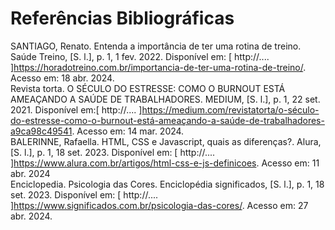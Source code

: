 
# Referências Bibliográficas

SANTIAGO, Renato. Entenda a importância de ter uma rotina de treino. Saúde Treino, [S. l.], p. 1, 1 fev. 2022. Disponível em: [ http://....   ]https://horadotreino.com.br/importancia-de-ter-uma-rotina-de-treino/. Acesso em: 18 abr. 2024. <br>
Revista torta. O SÉCULO DO ESTRESSE: COMO O BURNOUT ESTÁ AMEAÇANDO A SAÚDE DE TRABALHADORES. MEDIUM, [S. l.], p. 1, 22 set. 2021. Disponível em:[ http://....   ]https://medium.com/revistatorta/o-século-do-estresse-como-o-burnout-está-ameaçando-a-saúde-de-trabalhadores-a9ca98c49541. Acesso em: 14 mar. 2024. <br>
BALERINNE, Rafaella. HTML, CSS e Javascript, quais as diferenças?. Alura, [S. l.], p. 1, 18 set. 2023. Disponível em: [ http://....   ]https://www.alura.com.br/artigos/html-css-e-js-definicoes. Acesso em: 11 abr. 2024 <br>
Enciclopedia. Psicologia das Cores. Enciclopédia significados, [S. l.], p. 1, 18 set. 2023. Disponível em: [ http://....   ]https://www.significados.com.br/psicologia-das-cores/. Acesso em: 27 abr. 2024. 


